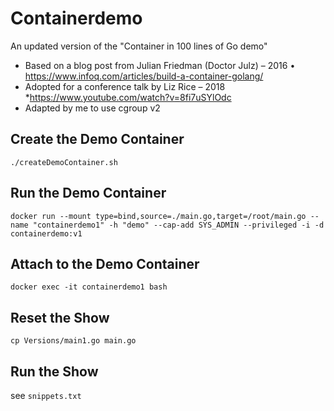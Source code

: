 # Containerdemo

An updated version of the "Container in 100 lines of Go demo"
* Based on a blog post from Julian Friedman (Doctor Julz) – 2016 • https://www.infoq.com/articles/build-a-container-golang/
* Adopted for a conference talk by Liz Rice – 2018
*https://www.youtube.com/watch?v=8fi7uSYlOdc
* Adapted by me to use cgroup v2


## Create the Demo Container 
`./createDemoContainer.sh`

## Run the Demo Container
`docker run --mount type=bind,source=./main.go,target=/root/main.go --name "containerdemo1" -h "demo" --cap-add SYS_ADMIN --privileged -i -d containerdemo:v1`

## Attach to the Demo Container
`docker exec -it containerdemo1 bash`

## Reset the Show
`cp Versions/main1.go main.go`

## Run the Show
see `snippets.txt`

